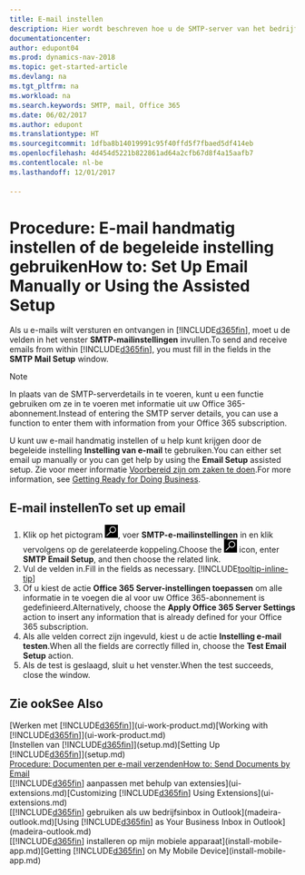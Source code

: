 ```yaml
---
title: E-mail instellen
description: Hier wordt beschreven hoe u de SMTP-server van het bedrijf gebruikt om e-mailberichten te verzenden en ontvangen binnen Dynamics NAV, of hoe u de e-mailserverinstellingen gebruikt die met het Office 365-abonnement zijn gemaakt.
documentationcenter: 
author: edupont04
ms.prod: dynamics-nav-2018
ms.topic: get-started-article
ms.devlang: na
ms.tgt_pltfrm: na
ms.workload: na
ms.search.keywords: SMTP, mail, Office 365
ms.date: 06/02/2017
ms.author: edupont
ms.translationtype: HT
ms.sourcegitcommit: 1dfba8b14019991c95f40ffd5f7fbaed5df414eb
ms.openlocfilehash: 4d454d5221b822861ad64a2cfb67d8f4a15aafb7
ms.contentlocale: nl-be
ms.lasthandoff: 12/01/2017

---
```

# <a name="how-to-set-up-email-manually-or-using-the-assisted-setup"></a><span data-ttu-id="c53d6-103">Procedure: E-mail handmatig instellen of de begeleide instelling gebruiken</span><span class="sxs-lookup"><span data-stu-id="c53d6-103">How to: Set Up Email Manually or Using the Assisted Setup</span></span>
<span data-ttu-id="c53d6-104">Als u e-mails wilt versturen en ontvangen in [!INCLUDE[d365fin](includes/d365fin_md.md)], moet u de velden in het venster **SMTP-mailinstellingen** invullen.</span><span class="sxs-lookup"><span data-stu-id="c53d6-104">To send and receive emails from within [!INCLUDE[d365fin](includes/d365fin_md.md)], you must fill in the fields in the **SMTP Mail Setup** window.</span></span>

> [!NOTE]  
>   <span data-ttu-id="c53d6-105">In plaats van de SMTP-serverdetails in te voeren, kunt u een functie gebruiken om ze in te voeren met informatie uit uw Office 365-abonnement.</span><span class="sxs-lookup"><span data-stu-id="c53d6-105">Instead of entering the SMTP server details, you can use a function to enter them with information from your Office 365 subscription.</span></span>

<span data-ttu-id="c53d6-106">U kunt uw e-mail handmatig instellen of u help kunt krijgen door de begeleide instelling **Instelling van e-mail** te gebruiken.</span><span class="sxs-lookup"><span data-stu-id="c53d6-106">You can either set email up manually or you can get help by using the **Email Setup** assisted setup.</span></span> <span data-ttu-id="c53d6-107">Zie voor meer informatie [Voorbereid zijn om zaken te doen](ui-get-ready-business.md).</span><span class="sxs-lookup"><span data-stu-id="c53d6-107">For more information, see [Getting Ready for Doing Business](ui-get-ready-business.md).</span></span>  

## <a name="to-set-up-email"></a><span data-ttu-id="c53d6-108">E-mail instellen</span><span class="sxs-lookup"><span data-stu-id="c53d6-108">To set up email</span></span>
1. <span data-ttu-id="c53d6-109">Klik op het pictogram ![Zoeken naar pagina of rapport](media/ui-search/search_small.png "pictogram Zoeken naar pagina of rapport"), voer **SMTP-e-mailinstellingen** in en klik vervolgens op de gerelateerde koppeling.</span><span class="sxs-lookup"><span data-stu-id="c53d6-109">Choose the ![Search for Page or Report](media/ui-search/search_small.png "Search for Page or Report icon") icon, enter **SMTP Email Setup**, and then choose the related link.</span></span>
2. <span data-ttu-id="c53d6-110">Vul de velden in.</span><span class="sxs-lookup"><span data-stu-id="c53d6-110">Fill in the fields as necessary.</span></span> [!INCLUDE[tooltip-inline-tip](includes/tooltip-inline-tip_md.md)]
3. <span data-ttu-id="c53d6-111">Of u kiest de actie **Office 365 Server-instellingen toepassen** om alle informatie in te voegen die al voor uw Office 365-abonnement is gedefinieerd.</span><span class="sxs-lookup"><span data-stu-id="c53d6-111">Alternatively, choose the **Apply Office 365 Server Settings** action to insert any information that is already defined for your Office 365 subscription.</span></span>
4. <span data-ttu-id="c53d6-112">Als alle velden correct zijn ingevuld, kiest u de actie **Instelling e-mail testen**.</span><span class="sxs-lookup"><span data-stu-id="c53d6-112">When all the fields are correctly filled in, choose the **Test Email Setup** action.</span></span>
5. <span data-ttu-id="c53d6-113">Als de test is geslaagd, sluit u het venster.</span><span class="sxs-lookup"><span data-stu-id="c53d6-113">When the test succeeds, close the window.</span></span>

## <a name="see-also"></a><span data-ttu-id="c53d6-114">Zie ook</span><span class="sxs-lookup"><span data-stu-id="c53d6-114">See Also</span></span>  
<span data-ttu-id="c53d6-115">[Werken met [!INCLUDE[d365fin](includes/d365fin_md.md)]](ui-work-product.md)</span><span class="sxs-lookup"><span data-stu-id="c53d6-115">[Working with [!INCLUDE[d365fin](includes/d365fin_md.md)]](ui-work-product.md)</span></span>  
<span data-ttu-id="c53d6-116">[Instellen van [!INCLUDE[d365fin](includes/d365fin_md.md)]](setup.md)</span><span class="sxs-lookup"><span data-stu-id="c53d6-116">[Setting Up [!INCLUDE[d365fin](includes/d365fin_md.md)]](setup.md)</span></span>  
[<span data-ttu-id="c53d6-117">Procedure: Documenten per e-mail verzenden</span><span class="sxs-lookup"><span data-stu-id="c53d6-117">How to: Send Documents by Email</span></span>](ui-how-send-documents-email.md)  
<span data-ttu-id="c53d6-118">[[!INCLUDE[d365fin](includes/d365fin_md.md)] aanpassen met behulp van extensies](ui-extensions.md)</span><span class="sxs-lookup"><span data-stu-id="c53d6-118">[Customizing [!INCLUDE[d365fin](includes/d365fin_md.md)] Using Extensions](ui-extensions.md)</span></span>  
<span data-ttu-id="c53d6-119">[[!INCLUDE[d365fin](includes/d365fin_md.md)] gebruiken als uw bedrijfsinbox in Outlook](madeira-outlook.md)</span><span class="sxs-lookup"><span data-stu-id="c53d6-119">[Using [!INCLUDE[d365fin](includes/d365fin_md.md)] as Your Business Inbox in Outlook](madeira-outlook.md)</span></span>  
<span data-ttu-id="c53d6-120">[[!INCLUDE[d365fin](includes/d365fin_md.md)] installeren op mijn mobiele apparaat](install-mobile-app.md)</span><span class="sxs-lookup"><span data-stu-id="c53d6-120">[Getting [!INCLUDE[d365fin](includes/d365fin_md.md)] on My Mobile Device](install-mobile-app.md)</span></span>


